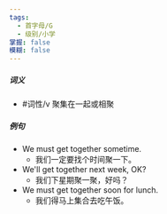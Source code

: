 ```yaml
---
tags:
  - 首字母/G
  - 级别/小学
掌握: false
模糊: false
---
```

##### 词义
- #词性/v  聚集在一起或相聚
##### 例句
- We must get together sometime.
	- 我们一定要找个时间聚一下。
- We'll get together next week, OK?
	- 我们下星期聚一聚，好吗？
- We must get together soon for lunch.
	- 我们得马上集合去吃午饭。